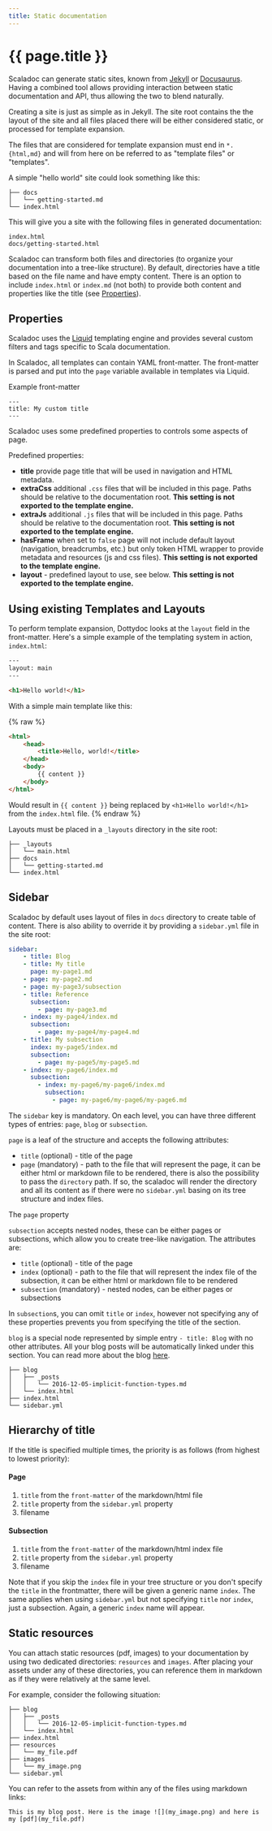 ```yaml
---
title: Static documentation
---
```


# {{ page.title }}

Scaladoc can generate static sites, known from [Jekyll](http://jekyllrb.com/) or [Docusaurus](https://docusaurus.io/).
Having a combined tool allows providing interaction between static documentation and API, thus allowing the two to blend naturally.

Creating a site is just as simple as in Jekyll. The site root contains the
the layout of the site and all files placed there will be either considered static,
or processed for template expansion.

The files that are considered for template expansion must end in `*.{html,md}`
and will from here on be referred to as "template files" or "templates".

A simple "hello world" site could look something like this:

```
├── docs
│   └── getting-started.md
└── index.html
```

This will give you a site with the following files in generated documentation:

```
index.html
docs/getting-started.html
```

Scaladoc can transform both files and directories (to organize your documentation into a tree-like structure). By default, directories have a title based on the file name and have empty content. There is an option to include `index.html` or `index.md` (not both) to provide both content and properties like the title (see [Properties](#properties)).

## Properties

Scaladoc uses the [Liquid](https://shopify.github.io/liquid/) templating engine
and provides several custom filters and tags specific to Scala
documentation.

In Scaladoc, all templates can contain YAML front-matter. The front-matter
is parsed and put into the `page` variable available in templates via Liquid.

Example front-matter
```
---
title: My custom title
---
```

Scaladoc uses some predefined properties to controls some aspects of page.

Predefined properties:

 - **title** provide page title that will be used in navigation and HTML metadata.
 - **extraCss** additional `.css` files that will be included in this page. Paths should be relative to the documentation root. **This setting is not exported to the template engine.**
 - **extraJs** additional `.js` files that will be included in this page. Paths should be relative to the documentation root. **This setting is not exported to the template engine.**
 - **hasFrame** when set to `false` page will not include default layout (navigation, breadcrumbs, etc.) but only token HTML wrapper to provide metadata and resources (js and css files). **This setting is not exported to the template engine.**
- **layout** - predefined layout to use, see below. **This setting is not exported to the template engine.**


## Using existing Templates and Layouts

To perform template expansion, Dottydoc looks at the `layout` field in the front-matter.
Here's a simple example of the templating system in action, `index.html`:

```html
---
layout: main
---

<h1>Hello world!</h1>
```

With a simple main template like this:

{% raw %}
```html
<html>
    <head>
        <title>Hello, world!</title>
    </head>
    <body>
        {{ content }}
    </body>
</html>
```

Would result in `{{ content }}` being replaced by `<h1>Hello world!</h1>` from
the `index.html` file.
{% endraw %}

Layouts must be placed in a `_layouts` directory in the site root:

```
├── _layouts
│   └── main.html
├── docs
│   └── getting-started.md
└── index.html
```

## Sidebar

Scaladoc by default uses layout of files in `docs` directory to create table of content. There is also ability to override it by providing a `sidebar.yml` file in the site root:

```yaml
sidebar:
    - title: Blog
    - title: My title
      page: my-page1.md
    - page: my-page2.md
    - page: my-page3/subsection
    - title: Reference
      subsection:
        - page: my-page3.md
    - index: my-page4/index.md
      subsection:
        - page: my-page4/my-page4.md
    - title: My subsection
      index: my-page5/index.md
      subsection:
        - page: my-page5/my-page5.md
    - index: my-page6/index.md
      subsection:
        - index: my-page6/my-page6/index.md
          subsection:
            - page: my-page6/my-page6/my-page6.md
```

The `sidebar` key is mandatory.
On each level, you can have three different types of entries: `page`, `blog` or `subsection`.

`page` is a leaf of the structure and accepts the following attributes:
- `title` (optional) - title of the page
- `page` (mandatory) - path to the file that will represent the page, it can be either html or markdown file to be rendered, there is also the possibility to pass the `directory` path. If so, the scaladoc will render the directory and all its content as if there were no `sidebar.yml` basing on its tree structure and index files.

The `page` property

`subsection` accepts nested nodes, these can be either pages or subsections, which allow you to create tree-like navigation. The attributes are:
- `title` (optional) - title of the page
- `index` (optional) - path to the file that will represent the index file of the subsection, it can be either html or markdown file to be rendered
- `subsection` (mandatory) - nested nodes, can be either pages or subsections

In `subsection`s, you can omit `title` or `index`, however not specifying any of these properties prevents you from specifying the title of the section.

`blog` is a special node represented by simple entry `- title: Blog` with no other attributes. All your blog posts will be automatically linked under this section. You can read more about the blog [here](blog.md).

```
├── blog
│   ├── _posts
│   │   └── 2016-12-05-implicit-function-types.md
│   └── index.html
├── index.html
└── sidebar.yml
```

## Hierarchy of title

If the title is specified multiple times, the priority is as follows (from highest to lowest priority): 

#### Page

1. `title` from the `front-matter` of the markdown/html file
2. `title` property from the `sidebar.yml` property
3. filename

#### Subsection

1. `title` from the `front-matter` of the markdown/html index file
2. `title` property from the `sidebar.yml` property
3. filename

Note that if you skip the `index` file in your tree structure or you don't specify the `title` in the frontmatter, there will be given a generic name `index`. The same applies when using `sidebar.yml` but not specifying `title` nor `index`, just a subsection. Again, a generic `index` name will appear.


## Static resources

You can attach static resources (pdf, images) to your documentation by using two dedicated directories:
`resources` and `images`. After placing your assets under any of these directories, you can reference them in markdown
as if they were relatively at the same level.

For example, consider the following situation:

```
├── blog
│   ├── _posts
│   │   └── 2016-12-05-implicit-function-types.md
│   └── index.html
├── index.html
├── resources
│   └── my_file.pdf
├── images
│   └── my_image.png
└── sidebar.yml

```

You can refer to the assets from within any of the files using markdown links:

```
This is my blog post. Here is the image ![](my_image.png) and here is my [pdf](my_file.pdf)
```
